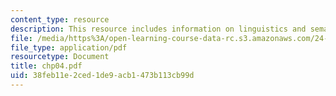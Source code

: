 ```yaml
---
content_type: resource
description: This resource includes information on linguistics and semantics.
file: /media/https%3A/open-learning-course-data-rc.s3.amazonaws.com/24-241-logic-i-fall-2005/38feb11e2ced1de9acb1473b113cb99d_chp04.pdf
file_type: application/pdf
resourcetype: Document
title: chp04.pdf
uid: 38feb11e-2ced-1de9-acb1-473b113cb99d
---
```

